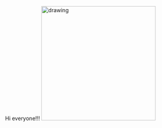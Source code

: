 Hi everyone!!! <img src=https://user-images.githubusercontent.com/38818698/50577436-49bb4080-0e28-11e9-9427-476621a753d1.png alt="drawing" width="300"/> 

 
